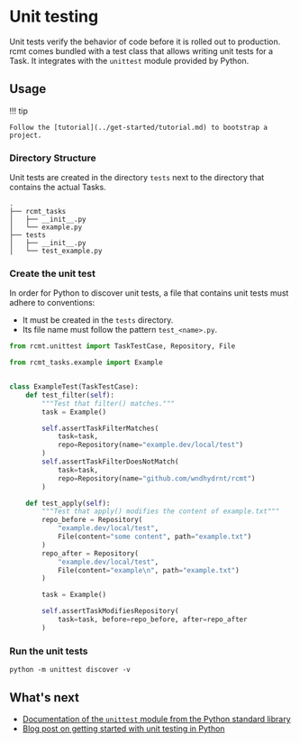 # Unit testing

Unit tests verify the behavior of code before it is rolled out to production. rcmt comes
bundled with a test class that allows writing unit tests for a Task. It integrates with
the `unittest` module provided by Python.

## Usage

!!! tip

    Follow the [tutorial](../get-started/tutorial.md) to bootstrap a project.

### Directory Structure

Unit tests are created in the directory `tests` next to the directory that contains the
actual Tasks.

```
.
├── rcmt_tasks
│   ├── __init__.py
│   └── example.py
├── tests
│   ├── __init__.py
│   └── test_example.py
```

### Create the unit test

In order for Python to discover unit tests, a file that contains unit tests must adhere
to conventions:

- It must be created in the `tests` directory.
- Its file name must follow the pattern `test_<name>.py`.

```python title="tests/test_example.py"
from rcmt.unittest import TaskTestCase, Repository, File

from rcmt_tasks.example import Example


class ExampleTest(TaskTestCase):
    def test_filter(self):
        """Test that filter() matches."""
        task = Example()

        self.assertTaskFilterMatches(
            task=task,
            repo=Repository(name="example.dev/local/test")
        )
        self.assertTaskFilterDoesNotMatch(
            task=task,
            repo=Repository(name="github.com/wndhydrnt/rcmt")
        )

    def test_apply(self):
        """Test that apply() modifies the content of example.txt"""
        repo_before = Repository(
            "example.dev/local/test",
            File(content="some content", path="example.txt")
        )
        repo_after = Repository(
            "example.dev/local/test",
            File(content="example\n", path="example.txt")
        )

        task = Example()

        self.assertTaskModifiesRepository(
            task=task, before=repo_before, after=repo_after
        )
```

### Run the unit tests

```shell
python -m unittest discover -v
```

## What's next

- [Documentation of the `unittest` module from the Python standard library](https://docs.python.org/3/library/unittest.html)
- [Blog post on getting started with unit testing in Python](https://realpython.com/python-testing/)
